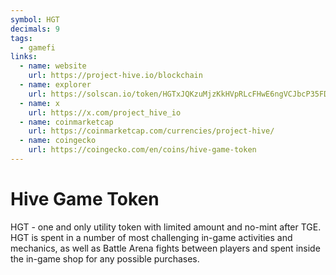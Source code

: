 ```yaml
---
symbol: HGT
decimals: 9
tags:
  - gamefi
links:
  - name: website
    url: https://project-hive.io/blockchain
  - name: explorer
    url: https://solscan.io/token/HGTxJQKzuMjzKkHVpRLcFHwE6ngVCJbcP35FDQtmRzhx
  - name: x
    url: https://x.com/project_hive_io
  - name: coinmarketcap
    url: https://coinmarketcap.com/currencies/project-hive/
  - name: coingecko
    url: https://coingecko.com/en/coins/hive-game-token
---
```


# Hive Game Token

HGT - one and only utility token with limited amount and no-mint after TGE. HGT is spent in a number of most challenging in-game activities and mechanics, as well as Battle Arena fights between players and spent inside the in-game shop for any possible purchases.
